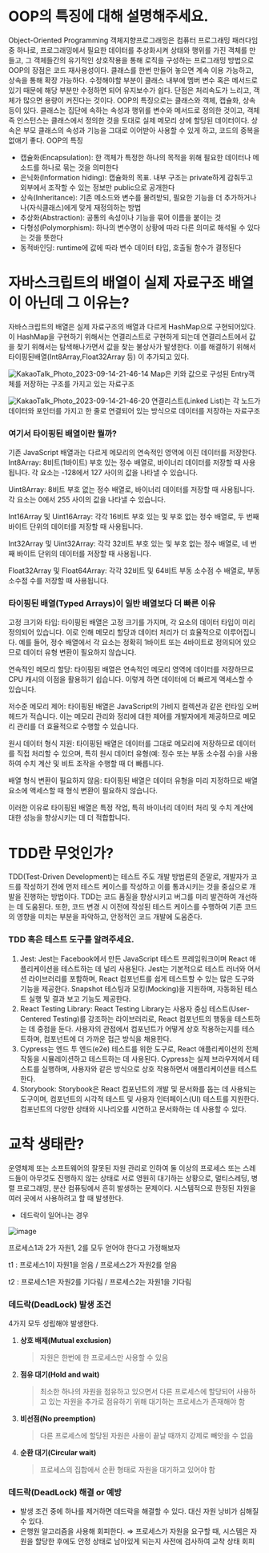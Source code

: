 # OOP의 특징에 대해 설명해주세요.
Object-Oriented Programming
객체지향프로그래밍은 컴퓨터 프로그래밍 패러다임 중 하나로, 프로그래밍에서 필요한 데이터를 추상화시켜 상태와 행위를 가진 객체를 만들고, 그 객체들간의 유기적인 상호작용을 통해 로직을 구성하는 프로그래밍 방법으로 OOP의 장점은 코드 재사용성이다. 클래스를 한번 만들어 놓으면 계속 이용 가능하고, 상속을 통해 확장 가능하다. 수정해야할 부분이 클래스 내부에 멤버 변수 혹은 메서드로 있기 때문에 해당 부분만 수정하면 되어 유지보수가 쉽다. 단점은 처리속도가 느리고, 객체가 많으면 용량이 커진다는 것이다. OOP의 특징으로는 클래스와 객체, 캡슐화, 상속 등이 있다. 클래스는 집단에 속하는 속성과 행위를 변수와 메서드로 정의한 것이고, 객체 즉 인스턴스는 클래스에서 정의한 것을 토대로 실제 메모리 상에 할당된 데이터이다. 상속은 부모 클래스의 속성과 기능을 그대로 이어받아 사용할 수 있게 하고, 코드의 중복을 없애기 좋다.
OOP의 특징
- 캡슐화(Encapsulation): 한 객체가 특정한 하나의 목적을 위해 필요한 데이터나 메소드를 하나로 묶는 것을 의미한다
- 은닉화(Information hiding): 캡슐화의 목표. 내부 구조는 private하게 감춰두고 외부에서 조작할 수 있는 정보만 public으로 공개한다
- 상속(Inheritance): 기존 메소드와 변수를 물려받되, 필요한 기능을 더 추가하거나 나(자식클래스)에게 맞게 재정의하는 방법
- 추상화(Abstraction): 공통의 속성이나 기능을 묶어 이름을 붙이는 것
- 다형성(Polymorphism): 하나의 변수명이 상황에 따라 다른 의미로 해석될 수 있다는 것을 뜻한다
- 동적바인딩: runtime에 값에 따라 변수 데이터 타입, 호출될 함수가 결정된다

# 자바스크립트의 배열이 실제 자료구조 배열이 아닌데 그 이유는?
자바스크립트의 배열은 실제 자료구조의 배열과 다르게 HashMap으로 구현되어있다. 이 HashMap을 구현하기 위해서는 연결리스트로 구현하게 되는데 연결리스트에서 값을 찾기 위해서는 탐색해나가면서 값을 찾는 불상사가 발생한다. 이를 해결하기 위해서 타이핑된배열(Int8Array,Float32Array 등) 이 추가되고 있다.

![KakaoTalk_Photo_2023-09-14-21-46-14](https://github.com/in-ch/tech-inverview-study/assets/49556566/642af43b-94bb-4f0f-9a10-d480221c9df2)
Map은 키와 값으로 구성된 Entry객체를 저장하는 구조를 가지고 있는 자료구조

![KakaoTalk_Photo_2023-09-14-21-46-20](https://github.com/in-ch/tech-inverview-study/assets/49556566/1825a103-9d98-470d-99ac-b572a174d0c0)
연결리스트(Linked List)는 각 노드가 데이터와 포인터를 가지고 한 줄로 연결되어 있는 방식으로 데이터를 저장하는 자료구조

### 여기서 타이핑된 배열이란 뭘까?
기존 JavaScript 배열과는 다르게 메모리의 연속적인 영역에 이진 데이터를 저장한다. 
Int8Array: 8비트(1바이트) 부호 있는 정수 배열로, 바이너리 데이터를 저장할 때 사용됩니다. 각 요소는 -128에서 127 사이의 값을 나타낼 수 있습니다.

Uint8Array: 8비트 부호 없는 정수 배열로, 바이너리 데이터를 저장할 때 사용됩니다. 각 요소는 0에서 255 사이의 값을 나타낼 수 있습니다.

Int16Array 및 Uint16Array: 각각 16비트 부호 있는 및 부호 없는 정수 배열로, 두 번째 바이트 단위의 데이터를 저장할 때 사용됩니다.

Int32Array 및 Uint32Array: 각각 32비트 부호 있는 및 부호 없는 정수 배열로, 네 번째 바이트 단위의 데이터를 저장할 때 사용됩니다.

Float32Array 및 Float64Array: 각각 32비트 및 64비트 부동 소수점 수 배열로, 부동 소수점 수를 저장할 때 사용됩니다.

### 타이핑된 배열(Typed Arrays)이 일반 배열보다 더 빠른 이유
고정 크기와 타입: 타이핑된 배열은 고정 크기를 가지며, 각 요소의 데이터 타입이 미리 정의되어 있습니다. 이로 인해 메모리 할당과 데이터 처리가 더 효율적으로 이루어집니다. 예를 들어, 정수 배열에서 각 요소는 정확히 1바이트 또는 4바이트로 정의되어 있으므로 데이터 유형 변환이 필요하지 않습니다.

연속적인 메모리 할당: 타이핑된 배열은 연속적인 메모리 영역에 데이터를 저장하므로 CPU 캐시의 이점을 활용하기 쉽습니다. 이렇게 하면 데이터에 더 빠르게 액세스할 수 있습니다.

저수준 메모리 제어: 타이핑된 배열은 JavaScript의 가비지 컬렉션과 같은 런타임 오버헤드가 적습니다. 이는 메모리 관리와 정리에 대한 제어를 개발자에게 제공하므로 메모리 관리를 더 효율적으로 수행할 수 있습니다.

원시 데이터 형식 지원: 타이핑된 배열은 데이터를 그대로 메모리에 저장하므로 데이터를 직접 처리할 수 있으며, 특히 원시 데이터 유형(예: 정수 또는 부동 소수점 수)을 사용하여 수치 계산 및 비트 조작을 수행할 때 더 빠릅니다.

배열 형식 변환이 필요하지 않음: 타이핑된 배열은 데이터 유형을 미리 지정하므로 배열 요소에 액세스할 때 형식 변환이 필요하지 않습니다.

이러한 이유로 타이핑된 배열은 특정 작업, 특히 바이너리 데이터 처리 및 수치 계산에 대한 성능을 향상시키는 데 더 적합합니다.

# TDD란 무엇인가? 

TDD(Test-Driven Development)는 테스트 주도 개발 방법론의 준말로, 개발자가 코드를 작성하기 전에 먼저 테스트 케이스를 작성하고 이를 통과시키는 것을 중심으로 개발을 진행하는 방법이다. 
TDD는 코드 품질을 향상시키고 버그를 미리 발견하여 개선하는 데 도움된다.
또한, 코드 변경 시 이전에 작성된 테스트 케이스를 수행하여 기존 코드의 영향을 미치는 부분을 파악하고, 안정적인 코드 개발에 도움준다.

### TDD 혹은 테스트 도구를 알려주세요.

1. Jest: Jest는 Facebook에서 만든 JavaScript 테스트 프레임워크이며 React 애플리케이션을 테스트하는 데 널리 사용된다. Jest는 기본적으로 테스트 러너와 어서션 라이브러리를 포함하며, React 컴포넌트를 쉽게 테스트할 수 있는 많은 도구와 기능을 제공한다. Snapshot 테스팅과 모킹(Mocking)을 지원하며, 자동화된 테스트 실행 및 결과 보고 기능도 제공한다.
2. React Testing Library: React Testing Library는 사용자 중심 테스트(User-Centered Testing)를 강조하는 라이브러리로, React 컴포넌트의 행동을 테스트하는 데 중점을 둔다. 사용자의 관점에서 컴포넌트가 어떻게 상호 작용하는지를 테스트하며, 컴포넌트에 더 가까운 접근 방식을 채용한다.
3. Cypress는 엔드 투 엔드(e2e) 테스트를 위한 도구로, React 애플리케이션의 전체 작동을 시뮬레이션하고 테스트하는 데 사용된다. Cypress는 실제 브라우저에서 테스트를 실행하며, 사용자와 같은 방식으로 상호 작용하면서 애플리케이션을 테스트한다.
4. Storybook: Storybook은 React 컴포넌트의 개발 및 문서화를 돕는 데 사용되는 도구이며, 컴포넌트의 시각적 테스트 및 사용자 인터페이스(UI) 테스트를 지원한다. 컴포넌트의 다양한 상태와 시나리오를 시연하고 문서화하는 데 사용할 수 있다.


# 교착 생태란?

운영체제 또는 소프트웨어의 잘못된 자원 관리로 인하여 둘 이상의 프로세스 또는 스레드들이 아무것도 진행하지 않는 상태로 서로 영원히 대기하는 상황으로, 멀티스레딩, 병렬 프로그래밍, 분산 컴퓨팅에서 흔히 발생하는 문제이다. 시스템적으로 한정된 자원을 여러 곳에서 사용하려고 할 때 발생한다.

- 데드락이 일어나는 경우

![image](https://github.com/bumsly/tech-inverview-study/assets/65000254/2d8644a8-b47a-45b9-9a31-9ca2227e2959)

프로세스1과 2가 자원1, 2를 모두 얻어야 한다고 가정해보자

t1 : 프로세스1이 자원1을 얻음 / 프로세스2가 자원2를 얻음

t2 : 프로세스1은 자원2를 기다림 / 프로세스2는 자원1을 기다림

### **데드락(DeadLock) 발생 조건**

4가지 모두 성립해야 발생한다.

1. **상호 배제(Mutual exclusion)**
    
    > 자원은 한번에 한 프로세스만 사용할 수 있음
    > 
2. **점유 대기(Hold and wait)**
    
    > 최소한 하나의 자원을 점유하고 있으면서 다른 프로세스에 할당되어 사용하고 있는 자원을 추가로 점유하기 위해 대기하는 프로세스가 존재해야 함
    > 
3. **비선점(No preemption)**
    
    > 다른 프로세스에 할당된 자원은 사용이 끝날 때까지 강제로 빼앗을 수 없음
    > 
4. **순환 대기(Circular wait)**
    
    > 프로세스의 집합에서 순환 형태로 자원을 대기하고 있어야 함
    > 

### **데드락(DeadLock) 해결 or 예방**

- 발생 조건 중에 하나를 제거하면 데드락을 해결할 수 있다. 대신 자원 낭비가 심해질 수 있다.
- 은행원 알고리즘을 사용해 회피한다.
⇒ 프로세스가 자원을 요구할 때, 시스템은 자원을 할당한 후에도 안정 상태로 남아있게 되는지 사전에 검사하여 교착 상태 회피
